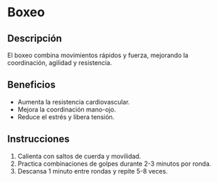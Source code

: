 # Boxeo

## Descripción
El boxeo combina movimientos rápidos y fuerza, mejorando la coordinación, agilidad y resistencia.

## Beneficios
- Aumenta la resistencia cardiovascular.
- Mejora la coordinación mano-ojo.
- Reduce el estrés y libera tensión.


## Instrucciones
1. Calienta con saltos de cuerda y movilidad.
2. Practica combinaciones de golpes durante 2-3 minutos por ronda.
3. Descansa 1 minuto entre rondas y repite 5-8 veces.
